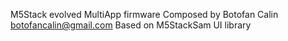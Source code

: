 M5Stack evolved MultiApp firmware
Composed by Botofan Calin botofancalin@gmail.com
Based on M5StackSam UI library
